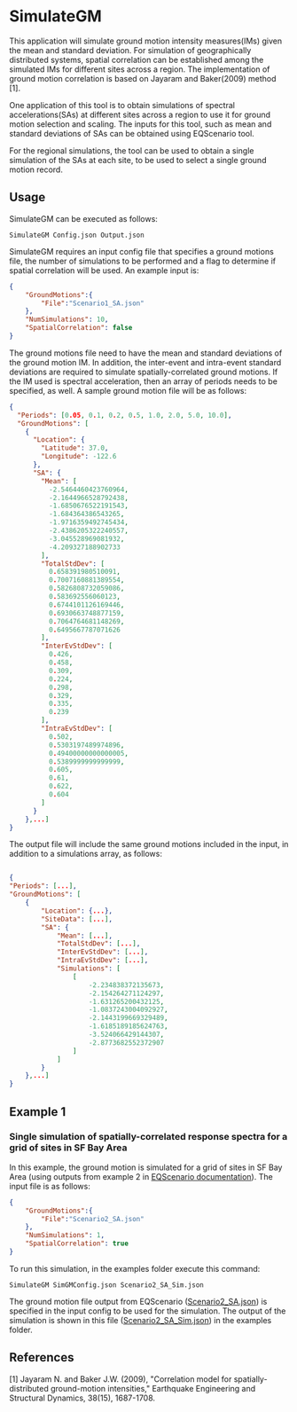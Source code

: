 # SimulateGM

This application will simulate ground motion intensity measures(IMs) given the mean and standard deviation. For simulation of geographically distributed systems, spatial correlation can be established among the simulated IMs for different sites across a region. The implementation of ground motion correlation is based on Jayaram and Baker(2009) method [1].

One application of this tool is to obtain simulations of spectral accelerations(SAs) at different sites across a region to use it for ground motion selection and scaling. The inputs for this tool, such as mean and standard deviations of SAs can be obtained using EQScenario tool.

For the regional simulations, the tool can be used to obtain a single simulation of the SAs at each site, to be used to select a single ground motion record.

## Usage
SimulateGM can be executed as follows:

```shell
SimulateGM Config.json Output.json
```

SimulateGM requires an input config file that specifies a ground motions file, the number of simulations to be performed and a flag to determine if spatial correlation will be used. An example input is:

```json
{
    "GroundMotions":{
        "File":"Scenario1_SA.json"
    },
    "NumSimulations": 10,
    "SpatialCorrelation": false
}
```
The ground motions file need to have the mean and standard deviations of the ground motion IM. In addition, the inter-event and intra-event standard deviations are required to simulate spatially-correlated ground motions. If the IM used is spectral acceleration, then an array of periods needs to be specified, as well. A sample ground motion file will be as follows:

```json
{
  "Periods": [0.05, 0.1, 0.2, 0.5, 1.0, 2.0, 5.0, 10.0],
  "GroundMotions": [
    {
      "Location": {
        "Latitude": 37.0,
        "Longitude": -122.6
      },
      "SA": {
        "Mean": [
          -2.5464460423760964,
          -2.1644966528792438,
          -1.6850676522191543,
          -1.684364386543265,
          -1.9716359492745434,
          -2.4386205322240557,
          -3.045528969081932,
          -4.209327188902733
        ],
        "TotalStdDev": [
          0.658391980510091,
          0.7007160881389554,
          0.5826808732059086,
          0.583692556060123,
          0.6744101126169446,
          0.6930663748877159,
          0.7064764681148269,
          0.6495667787071626
        ],
        "InterEvStdDev": [
          0.426,
          0.458,
          0.309,
          0.224,
          0.298,
          0.329,
          0.335,
          0.239
        ],
        "IntraEvStdDev": [
          0.502,
          0.5303197489974896,
          0.49400000000000005,
          0.5389999999999999,
          0.605,
          0.61,
          0.622,
          0.604
        ]
      }
    },...]
}

```
The output file will include the same ground motions included in the input, in addition to a simulations array, as follows:
```json

{
"Periods": [...],
"GroundMotions": [
    {
        "Location": {...},
        "SiteData": [...],
        "SA": {
            "Mean": [...],
            "TotalStdDev": [...],
            "InterEvStdDev": [...],
            "IntraEvStdDev": [...],
            "Simulations": [
                [
                    -2.234838372135673,
                    -2.154264271124297,
                    -1.631265200432125,
                    -1.0837243004092927,
                    -2.1443199669329489,
                    -1.6185189185624763,
                    -3.524066429144307,
                    -2.8773682552372907
                ]
            ]
        }
    },...]
}
```

## Example 1
### Single simulation of spatially-correlated response spectra for a grid of sites in SF Bay Area
In this example, the ground motion is simulated for a grid of sites in SF Bay Area (using outputs from example 2 in [EQScenario documentation](../EQScenario/Readme.md)). The input file is as follows:

```json
{
    "GroundMotions":{
        "File":"Scenario2_SA.json"
    },
    "NumSimulations": 1,
    "SpatialCorrelation": true
}
```
To run this simulation, in the examples folder execute this command:
```shell
SimulateGM SimGMConfig.json Scenario2_SA_Sim.json
```
The ground motion file output from EQScenario ([Scenario2_SA.json](examples/Scenario2_SA.json)) is specified in the input config to be used for the simulation. The output of the simulation is shown in this file ([Scenario2_SA_Sim.json](examples/Scenario2_SA_Sim.json)) in the examples folder.

## References
[1] Jayaram N. and Baker J.W. (2009), "Correlation model for spatially-distributed ground-motion intensities," Earthquake Engineering and Structural Dynamics, 38(15), 1687-1708.